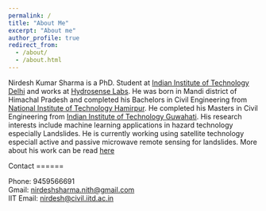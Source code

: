 ```yaml
---
permalink: /
title: "About Me"
excerpt: "About me"
author_profile: true
redirect_from: 
  - /about/
  - /about.html
---
```

Nirdesh Kumar Sharma is a PhD. Student at [Indian Institute of Technology Delhi](https://iitd.ac.in) and works at [Hydrosense Labs](https://hydrosense.iitd.ac.in/team/). He was born in Mandi district of Himachal Pradesh and completed his Bachelors in Civil Engineering from [National Institute of Technology Hamirpur](https://nith.ac.in). He completed his Masters in Civil Engineering from [Indian Institute of Technology Guwahati](https://iitg.ac.in). His research interests include machine learning applications in hazard technology especially Landslides. He is currently working using satellite technology especiall active and passive microwave remote sensing for landslides. More about his work can be read [here](https://der-knight.github.io/publications/)
<div class="flourish-embed flourish-chart" data-src="visualisation/10161670"><script src="https://public.flourish.studio/resources/embed.js"></script></div>
Contact
======

Phone: 9459566691  
Gmail: nirdeshsharma.nith@gmail.com  
IIT Email: nirdesh@civil.iitd.ac.in  
